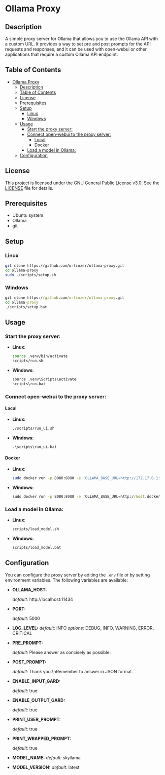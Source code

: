 # Ollama Proxy

## Description

A simple proxy server for Ollama that allows you to use the Ollama API with a custom URL.
It provides a way to set pre and post prompts for the API requests and responses, and it can be used with open-webui or other applications that require a custom Ollama API endpoint.

## Table of Contents

- [Ollama Proxy](#ollama-proxy)
  - [Description](#description)
  - [Table of Contents](#table-of-contents)
  - [License](#license)
  - [Prerequisites](#prerequisites)
  - [Setup](#setup)
    - [Linux](#linux)
    - [Windows](#windows)
  - [Usage](#usage)
    - [Start the proxy server:](#start-the-proxy-server)
    - [Connect open-webui to the proxy server:](#connect-open-webui-to-the-proxy-server)
      - [Local](#local)
      - [Docker](#docker)
    - [Load a model in Ollama:](#load-a-model-in-ollama)
  - [Configuration](#configuration)

## License

This project is licensed under the GNU General Public License v3.0. See the [LICENSE](LICENSE) file for details.

## Prerequisites

- Ubuntu system
- Ollama
- git

## Setup

### Linux

```bash
git clone https://github.com/orlinzer/ollama-proxy.git
cd ollama-proxy
sudo ./scripts/setup.sh
```

### Windows

```bat
git clone https://github.com/orlinzer/ollama-proxy.git
cd ollama-proxy
./scripts/setup.bat
```

## Usage

### Start the proxy server:

- **Linux:**

  ```bash
  source .venv/bin/activate
  scripts/run.sh
  ```

- **Windows:**

  ```bat
  source .venv\Scripts\activate
  scripts\run.bat
  ```

### Connect open-webui to the proxy server:

#### Local

- **Linux:**

  ```bash
  ./scripts/run_ui.sh
  ```

- **Windows:**

  ```bat
  .\scripts\run_ui.bat
  ```

#### Docker

- **Linux:**

  ```bash
  sudo docker run -p 8080:8080 -e 'OLLAMA_BASE_URL=http://172.17.0.1:5000' dyrnq/open-webui
  ```

- **Windows:**

  ```bat
  sudo docker run -p 8080:8080 -e 'OLLAMA_BASE_URL=http://host.docker.internal:5000' dyrnq/open-webui
  ```

### Load a model in Ollama:

- **Linux:**

  ```bash
  scripts/load_model.sh
  ```

- **Windows:**

  ```bat
  scripts/load_model.bat
  ```

## Configuration

You can configure the proxy server by editing the `.env` file or by setting environment variables. The following variables are available:

- **OLLAMA_HOST:**

  _default:_ http://localhost:11434

- **PORT:**

  _default:_ 5000

- **LOG_LEVEL:**
  _default:_ INFO
  _options:_ DEBUG, INFO, WARNING, ERROR, CRITICAL

- **PRE_PROMPT:**

  _default:_ Please answer as concisely as possible:

- **POST_PROMPT:**

  _default:_ Thank you.\nRemember to answer in JSON format.

- **ENABLE_INPUT_GARD:**

  _default:_ true

- **ENABLE_OUTPUT_GARD:**

  _default:_ true

- **PRINT_USER_PROMPT:**

  _default:_ true

- **PRINT_WRAPPED_PROMPT:**

  _default:_ true

- **MODEL_NAME:**
  _default:_ skyllama

- **MODEL_VERSION:**
  _default:_ latest

